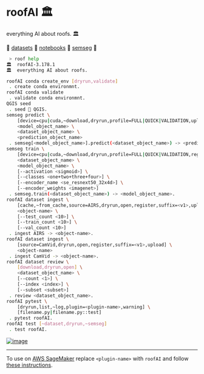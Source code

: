 # roofAI 🏛️

everything AI about roofs. 🏛️

🔷 [datasets](./roofAI/dataset) 🔷 [notebooks](./notebooks/) 🔷 [semseg](./roofAI/semseg) 🔷

```bash
 > roof help
🏛️  roofAI-3.178.1
🏛️  everything AI about roofs.

roofAI conda create_env [dryrun,validate]
 . create conda environmnt.
roofAI conda validate
 . validate conda environmnt.
QGIS seed
 . seed 🌱 QGIS.
semseg predict \
	[device=cpu|cuda,~download,dryrun,profile=FULL|QUICK|VALIDATION,upload] \
	<model_object_name> \
	<dataset_object_name> \
	<prediction_object_name>
 . semseg[<model_object_name>].predict(<dataset_object_name>) -> <prediction_object_name>.
semseg train \
	[device=cpu|cuda,~download,dryrun,profile=FULL|QUICK|VALIDATION,register,suffix=<v1>,upload] \
	<dataset_object_name> \
	<model_object_name> \
	[--activation <sigmoid>] \
	[--classes <one+two+three+four>] \
	[--encoder_name <se_resnext50_32x4d>] \
	[--encoder_weights <imagenet>]
 . semseg.train(<dataset_object_name>) -> <model_object_name>.
roofAI dataset ingest \
	[cache,~from_cache,source=AIRS,dryrun,open,register,suffix=<v1>,upload] \
	<object-name> \
	[--test_count <10>] \
	[--train_count <10>] \
	[--val_count <10>]
 . ingest AIRS -> <object-name>.
roofAI dataset ingest \
	[source=CamVid,dryrun,open,register,suffix=<v1>,upload] \
	<object-name>
 . ingest CamVid -> <object-name>.
roofAI dataset review \
	[download,dryrun,open] \
	<dataset_object_name> \
	[--count <1>] \
	[--index <index>] \
	[--subset <subset>]
 . review <dataset_object_name>.
roofAI pytest \
	[dryrun,list,~log,plugin=<plugin-name>,warning] \
	[filename.py|filename.py::test]
 . pytest roofAI.
roofAI test [~dataset,dryrun,~semseg]
 . test roofAI.
```

[![image](https://github.com/kamangir/assets/blob/main/predict.gif?raw=true)](./roofAI/semseg/)

---

To use on [AWS SageMaker](https://aws.amazon.com/sagemaker/) replace `<plugin-name>` with `roofAI` and follow [these instructions](https://github.com/kamangir/blue-plugin/blob/main/SageMaker.md).